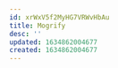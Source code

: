 ```yaml
---
id: xrWxV5f2MyHG7VRWvHbAu
title: Mogrify
desc: ''
updated: 1634862004677
created: 1634862004677
---
```


